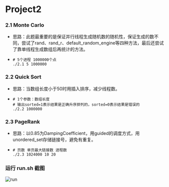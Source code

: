 # Project2

### 2.1 **Monte Carlo**

* 思路：此题最重要的是保证并行线程生成随机数的随机性，保证生成的数不同，尝试了rand、rand_r、default_random_engine等四种方法，最后还尝试了靠单线程生成数组后再统计的方法。

* ```shell
  # 5个进程 1000000个点
  ./2.1 5 1000000
  ```


### 2.2 **Quick Sort**

* 思路：当数组长度小于50时用插入排序，减少线程数。

* ```shell
  # 1个参数：数组长度
  # 输出sorted=1表示结果是正确升序排列的，sorted=0表示结果是错误的
  ./2.2 1000000
  ```


### 2.3 **PageRank** 

* 思路：以0.85为DampingCoefficient，用guided的调度方式，用unordered_set存储链接号，避免有重复。

* ```shell
  # 页数 单页最大链接数 进程数
  ./2.3 1024000 10 20
  ```



###                                                 运行 run.sh 截图

![run](run.png)